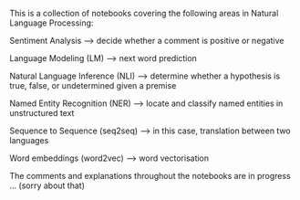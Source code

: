 This is a collection of notebooks covering the following areas in Natural Language Processing:

Sentiment Analysis --> decide whether a comment is positive or negative

Language Modeling (LM) --> next word prediction

Natural Language Inference (NLI) --> determine whether a hypothesis is true, false, or undetermined given a premise

Named Entity Recognition (NER) --> locate and classify named entities in unstructured text 

Sequence to Sequence (seq2seq) --> in this case, translation between two languages

Word embeddings (word2vec) --> word vectorisation

The comments and explanations throughout the notebooks are in progress ... (sorry about that)

